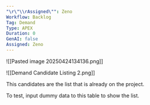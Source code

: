 ```yaml
---
"\r\"\\rAssigned\"": Zeno
Workflow: Backlog
Tag: Demand
Type: APEX
Duration: 0
GenAI: false
Assigned: Zeno
---
```


![[Pasted image 20250424134136.png]]



![[Demand Candidate Listing 2.png]]

This candidates are the list that is already on the project.

To test, input dummy data to this table to show the list.